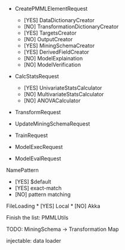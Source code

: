 


* CreatePMMLElementRequest
    * [YES] DataDictionaryCreator
    * [NO] TransformationDictionaryCreator
    * [YES] TargetsCreator
    * [NO] OutputCreator
    * [YES] MiningSchemaCreator
    * [YES] DerivedFieldCreator
    * [NO] ModelExplaination
    * [NO] ModelVerification
* CalcStatsRequest
    * [YES] UnivariateStatsCalculator
    * [NO] MultivariateStatsCalculator
    * [NO] ANOVACalculator
* TransformRequest

* UpdateMiningSchemaRequest

* TrainRequest

* ModelExecRequest

* ModelEvalRequest


NamePattern
* [YES] $default
* [YES] exact-match
* [NO] pattern matching


FileLoading
    * [YES] Local
    * [NO] Akka


Finish the list: PMMLUtils

TODO: MiningSchema -> Transformation Map

injectable: data loader